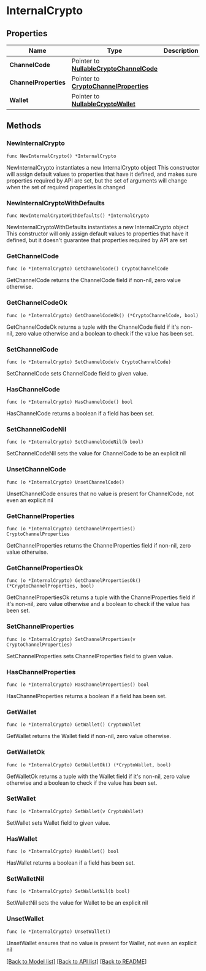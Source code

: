 # InternalCrypto

## Properties

Name | Type | Description | Notes
------------ | ------------- | ------------- | -------------
**ChannelCode** | Pointer to [**NullableCryptoChannelCode**](CryptoChannelCode.md) |  | [optional] 
**ChannelProperties** | Pointer to [**CryptoChannelProperties**](CryptoChannelProperties.md) |  | [optional] 
**Wallet** | Pointer to [**NullableCryptoWallet**](CryptoWallet.md) |  | [optional] 

## Methods

### NewInternalCrypto

`func NewInternalCrypto() *InternalCrypto`

NewInternalCrypto instantiates a new InternalCrypto object
This constructor will assign default values to properties that have it defined,
and makes sure properties required by API are set, but the set of arguments
will change when the set of required properties is changed

### NewInternalCryptoWithDefaults

`func NewInternalCryptoWithDefaults() *InternalCrypto`

NewInternalCryptoWithDefaults instantiates a new InternalCrypto object
This constructor will only assign default values to properties that have it defined,
but it doesn't guarantee that properties required by API are set

### GetChannelCode

`func (o *InternalCrypto) GetChannelCode() CryptoChannelCode`

GetChannelCode returns the ChannelCode field if non-nil, zero value otherwise.

### GetChannelCodeOk

`func (o *InternalCrypto) GetChannelCodeOk() (*CryptoChannelCode, bool)`

GetChannelCodeOk returns a tuple with the ChannelCode field if it's non-nil, zero value otherwise
and a boolean to check if the value has been set.

### SetChannelCode

`func (o *InternalCrypto) SetChannelCode(v CryptoChannelCode)`

SetChannelCode sets ChannelCode field to given value.

### HasChannelCode

`func (o *InternalCrypto) HasChannelCode() bool`

HasChannelCode returns a boolean if a field has been set.

### SetChannelCodeNil

`func (o *InternalCrypto) SetChannelCodeNil(b bool)`

 SetChannelCodeNil sets the value for ChannelCode to be an explicit nil

### UnsetChannelCode
`func (o *InternalCrypto) UnsetChannelCode()`

UnsetChannelCode ensures that no value is present for ChannelCode, not even an explicit nil
### GetChannelProperties

`func (o *InternalCrypto) GetChannelProperties() CryptoChannelProperties`

GetChannelProperties returns the ChannelProperties field if non-nil, zero value otherwise.

### GetChannelPropertiesOk

`func (o *InternalCrypto) GetChannelPropertiesOk() (*CryptoChannelProperties, bool)`

GetChannelPropertiesOk returns a tuple with the ChannelProperties field if it's non-nil, zero value otherwise
and a boolean to check if the value has been set.

### SetChannelProperties

`func (o *InternalCrypto) SetChannelProperties(v CryptoChannelProperties)`

SetChannelProperties sets ChannelProperties field to given value.

### HasChannelProperties

`func (o *InternalCrypto) HasChannelProperties() bool`

HasChannelProperties returns a boolean if a field has been set.

### GetWallet

`func (o *InternalCrypto) GetWallet() CryptoWallet`

GetWallet returns the Wallet field if non-nil, zero value otherwise.

### GetWalletOk

`func (o *InternalCrypto) GetWalletOk() (*CryptoWallet, bool)`

GetWalletOk returns a tuple with the Wallet field if it's non-nil, zero value otherwise
and a boolean to check if the value has been set.

### SetWallet

`func (o *InternalCrypto) SetWallet(v CryptoWallet)`

SetWallet sets Wallet field to given value.

### HasWallet

`func (o *InternalCrypto) HasWallet() bool`

HasWallet returns a boolean if a field has been set.

### SetWalletNil

`func (o *InternalCrypto) SetWalletNil(b bool)`

 SetWalletNil sets the value for Wallet to be an explicit nil

### UnsetWallet
`func (o *InternalCrypto) UnsetWallet()`

UnsetWallet ensures that no value is present for Wallet, not even an explicit nil

[[Back to Model list]](../README.md#documentation-for-models) [[Back to API list]](../README.md#documentation-for-api-endpoints) [[Back to README]](../README.md)


